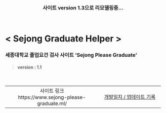 <div align='center'>
    <h3> 사이트 version 1.3으로 리모델링중... </h3>
</div>

<br>

# < Sejong Graduate Helper >

### 세종대학교 졸업요건 검사 사이트 'Sejong Please Graduate'
> #### version : 1.1

<br>

<table >
    <tr>
        <td width="600" align='center'>사이트 링크 <br> https://www.sejong-please-graduate.ml/</td>
        <td width="600" align='center'><a href="/dev_record.md">개발일지 / 업데이트 기록</a></td>
    </tr>
</table>

<br>



